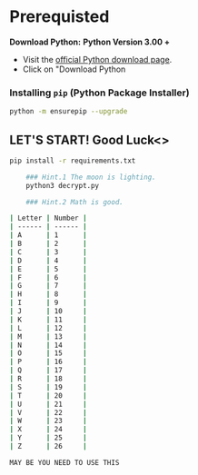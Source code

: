 # Prerequisted
   **Download Python:**
  **Python Version 3.00 +**
   - Visit the [official Python download page](https://www.python.org/downloads/).
   - Click on "Download Python

### Installing `pip` (Python Package Installer)
```bash
python -m ensurepip --upgrade
```

## LET'S START! Good Luck<>
```bash
pip install -r requirements.txt
```

```bash
    ### Hint.1 The moon is lighting.
    python3 decrypt.py
```

```bash
    ### Hint.2 Math is good.

| Letter | Number |
| ------ | ------ |
| A      | 1      |
| B      | 2      |
| C      | 3      |
| D      | 4      |
| E      | 5      |
| F      | 6      |
| G      | 7      |
| H      | 8      |
| I      | 9      |
| J      | 10     |
| K      | 11     |
| L      | 12     |
| M      | 13     |
| N      | 14     |
| O      | 15     |
| P      | 16     |
| Q      | 17     |
| R      | 18     |
| S      | 19     |
| T      | 20     |
| U      | 21     |
| V      | 22     |
| W      | 23     |
| X      | 24     |
| Y      | 25     |
| Z      | 26     |

MAY BE YOU NEED TO USE THIS
```
